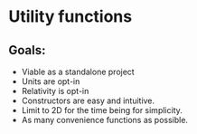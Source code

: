 # Utility functions

## Goals:

- Viable as a standalone project
- Units are opt-in
- Relativity is opt-in
- Constructors are easy and intuitive. 
- Limit to 2D for the time being for simplicity.
- As many convenience functions as possible.
